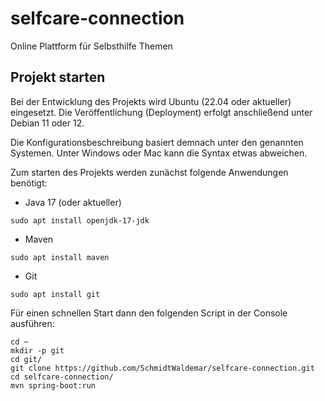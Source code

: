 # selfcare-connection
Online Plattform für Selbsthilfe Themen

## Projekt starten
Bei der Entwicklung des Projekts wird Ubuntu (22.04 oder aktueller) eingesetzt. Die Veröffentlichung (Deployment) erfolgt anschließend unter Debian 11 oder 12.

Die Konfigurationsbeschreibung basiert demnach unter den genannten Systemen. Unter Windows oder Mac kann die Syntax etwas abweichen.

Zum starten des Projekts werden zunächst folgende Anwendungen benötigt:

* Java 17 (oder aktueller)

```
sudo apt install openjdk-17-jdk
```

* Maven

```
sudo apt install maven
```

* Git

```
sudo apt install git
```

Für einen schnellen Start dann den folgenden Script in der Console ausführen:

```
cd ~
mkdir -p git
cd git/
git clone https://github.com/SchmidtWaldemar/selfcare-connection.git
cd selfcare-connection/
mvn spring-boot:run
```
